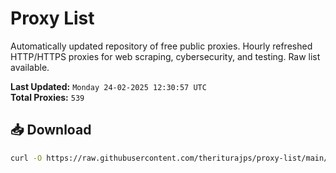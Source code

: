 # Proxy List

Automatically updated repository of free public proxies. Hourly refreshed HTTP/HTTPS proxies for web scraping, cybersecurity, and testing. Raw list available.

**Last Updated:** `Monday 24-02-2025 12:30:57 UTC`  
**Total Proxies:** `539`

## 📥 Download
```bash
curl -O https://raw.githubusercontent.com/theriturajps/proxy-list/main/proxies.txt
